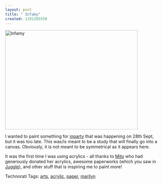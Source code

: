 ```yaml
--- 
layout: post
title: " Infamy"
created: 1191205550
---
```

<a href="http://www.flickr.com/photos/nimbupani/1465000037/" title="Photo Sharing"><img src="http://farm2.static.flickr.com/1100/1465000037_76cd2ea4a9.jpg" width="430" height="323" alt="Infamy" /></a>

I wanted to paint something for <a href="http://inparties.net">inparty</a> that was happening on 28th Sept, but it was too late. This was/is meant to be a study that will finally go into a canvas. Obviously, it is not meant to be symmetrical as it appears here. 

It was the first time I was using acrylics - all thanks to <a href="http://mitokondrion.blogspot.com/">Mito</a> who had generously donated her acrylics, awesome paperworks (which you saw in <a href="http://nimbupani.com/2007/09/22/juggle.php">Juggle</a>), and other stuff that is inspiring me to paint more! 

Technorati Tags: <a class="performancingtags" href="http://technorati.com/tag/arts" rel="tag">arts</a>, <a class="performancingtags" href="http://technorati.com/tag/acrylic" rel="tag">acrylic</a>, <a class="performancingtags" href="http://technorati.com/tag/paper" rel="tag">paper</a>, <a class="performancingtags" href="http://technorati.com/tag/marilyn" rel="tag">marilyn</a>
